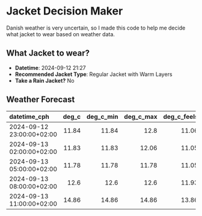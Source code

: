 # Jacket Decision Maker

Danish weather is very uncertain, so I made this code to help me decide what jacket to wear based on weather data.

## What Jacket to wear?

- **Datetime**: 2024-09-12 21:27
- **Recommended Jacket Type**: Regular Jacket with Warm Layers
- **Take a Rain Jacket?** No

## Weather Forecast
| datetime_cph              |   deg_c |   deg_c_min |   deg_c_max |   deg_c_feels | weather   | wind   | rain   |
|:--------------------------|--------:|------------:|------------:|--------------:|:----------|:-------|:-------|
| 2024-09-12 23:00:00+02:00 |   11.84 |       11.84 |       12.8  |         11.06 | Clouds    | Low    | None   |
| 2024-09-13 02:00:00+02:00 |   11.83 |       11.83 |       12.06 |         11.05 | Clouds    | Low    | None   |
| 2024-09-13 05:00:00+02:00 |   11.78 |       11.78 |       11.78 |         11.05 | Clouds    | Low    | None   |
| 2024-09-13 08:00:00+02:00 |   12.6  |       12.6  |       12.6  |         11.93 | Clouds    | Low    | None   |
| 2024-09-13 11:00:00+02:00 |   14.86 |       14.86 |       14.86 |         13.86 | Clouds    | Medium | None   |

